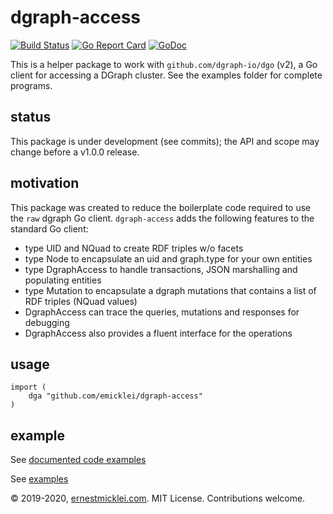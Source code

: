 # dgraph-access

[![Build Status](https://travis-ci.org/emicklei/dgraph-access.png)](https://travis-ci.org/emicklei/dgraph-access)
[![Go Report Card](https://goreportcard.com/badge/github.com/emicklei/dgraph-access)](https://goreportcard.com/report/github.com/emicklei/dgraph-access)
[![GoDoc](https://godoc.org/github.com/emicklei/dgraph-access?status.svg)](https://pkg.go.dev/github.com/emicklei/dgraph-access?tab=doc)

This is a helper package to work with `github.com/dgraph-io/dgo` (v2), a Go client for accessing a DGraph cluster.
See the examples folder for complete programs.

## status

This package is under development (see commits); the API and scope may change before a v1.0.0 release.

## motivation

This package was created to reduce the boilerplate code required to use the `raw` dgraph Go client.
`dgraph-access` adds the following features to the standard Go client:

- type UID and NQuad to create RDF triples w/o facets
- type Node to encapsulate an uid and graph.type for your own entities
- type DgraphAccess to handle transactions, JSON marshalling and populating entities
- type Mutation to encapsulate a dgraph mutations that contains a list of RDF triples (NQuad values)
- DgraphAccess can trace the queries, mutations and responses for debugging
- DgraphAccess also provides a fluent interface for the operations

## usage

    import (
        dga "github.com/emicklei/dgraph-access"
    )

## example

See [documented code examples](https://godoc.org/github.com/emicklei/dgraph-access)

See [examples](https://github.com/emicklei/dgraph-access/blob/master/examples)

© 2019-2020, [ernestmicklei.com](http://ernestmicklei.com).  MIT License. Contributions welcome.